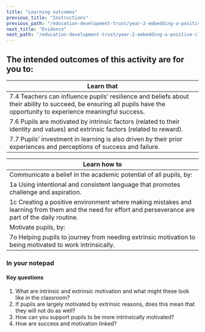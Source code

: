 ```yaml
---
title: "Learning outcomes"
previous_title: "Instructions"
previous_path: "/education-development-trust/year-2-embedding-a-positive-climate-for-learning/autumn-week-2-ect-instructions"
next_title: "Evidence"
next_path: "/education-development-trust/year-2-embedding-a-positive-climate-for-learning/autumn-week-2-ect-evidence"
---
```


## The intended outcomes of this activity are for you to:

| Learn that                                                                                                                                                              |
| ----------------------------------------------------------------------------------------------------------------------------------------------------------------------- |
| 7.4 Teachers can influence pupils’ resilience and beliefs about their ability to succeed, be ensuring all pupils have the opportunity to experience meaningful success. |
| 7.6 Pupils are motivated by intrinsic factors (related to their identity and values) and extrinsic factors (related to reward).                                         |
| 7.7 Pupils’ investment in learning is also driven by their prior experiences and perceptions of success and failure.                                                    |

| Learn how to                                                                                                                                            |
| ------------------------------------------------------------------------------------------------------------------------------------------------------- |
| Communicate a belief in the academic potential of all pupils, by:                                                                                   |
| 1a Using intentional and consistent language that promotes challenge and aspiration.                                                                    |
| 1c Creating a positive environment where making mistakes and learning from them and the need for effort and perseverance are part of the daily routine. |
| Motivate pupils, by:                                                                                                                                |
| 7o Helping pupils to journey from needing extrinsic motivation to being motivated to work intrinsically.                                                |



### In your notepad

#### Key questions
1. What are intrinsic and extrinsic motivation and what might these look like in the classroom? 
2. If pupils are largely motivated by extrinsic reasons, does this mean that they will not do as well? 
3. How can you support pupils to be more intrinsically motivated?
4. How are success and motivation linked?


